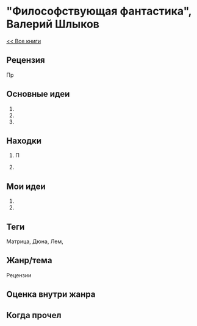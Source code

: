 # "Философствующая фантастика", Валерий Шлыков

[<< Все книги](../README.md)

## Рецензия

Пр


## Основные идеи

1. 

2.

3. 


## Находки

1. П

2. 




## Мои идеи

1.

2.


## Теги

Матрица, Дюна, Лем, 

## Жанр/тема

Рецензии

## Оценка внутри жанра



## Когда прочел
